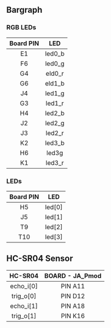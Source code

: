 ## Bargraph
### RGB LEDs 
| Board PIN | LED |
| :-: | :-: |
| E1 | led0_b |
| F6 | led0_g |
| G4 | eld0_r |
| G6 | eld1_b |
| J4 | led1_g |
| G3 | led1_r |
| H4 | led2_b |
| J2 | led2_g|
| J3 | led2_r|
| K2 | led3_b |
| H6 | led3g |
| K1 | led3_r |

### LEDs
| Board PIN | LED |
| :-: | :-: |
| H5 | led[0] |
| J5 | led[1] |
| T9 | led[2] |
| T10 | led[3] |

## HC-SR04 Sensor
| HC-SR04 | BOARD - JA_Pmod |
| :-: | :-: |
| echo_i[0] | PIN A11 |
| trig_o[0] | PIN D12 |
| echo_i[1] | PIN A18 |
| trig_o[1] | PIN K16 |


